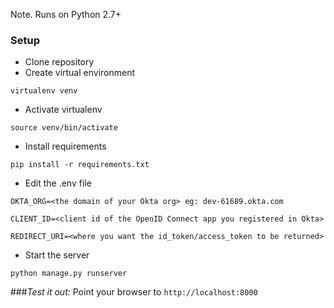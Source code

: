 Note. Runs on Python 2.7+

### Setup

* Clone repository
* Create virtual environment
```
virtualenv venv
```
* Activate virtualenv
```
source venv/bin/activate
```
* Install requirements
```
pip install -r requirements.txt
```
* Edit the .env file
```
OKTA_ORG=<the domain of your Okta org> eg: dev-61689.okta.com

CLIENT_ID=<client id of the OpenID Connect app you registered in Okta>

REDIRECT_URI=<where you want the id_token/access_token to be returned>
```
* Start the server
```
python manage.py runserver
```

###_Test it out:_
Point your browser to 
`http://localhost:8000`